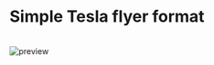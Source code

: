 <h1>Simple Tesla flyer format</h1>
</br>

<img src="https://github.com/Foebry/Syntra/tree/main/frontend/designs/Sporza/%2Bassets" alt="preview"/>
